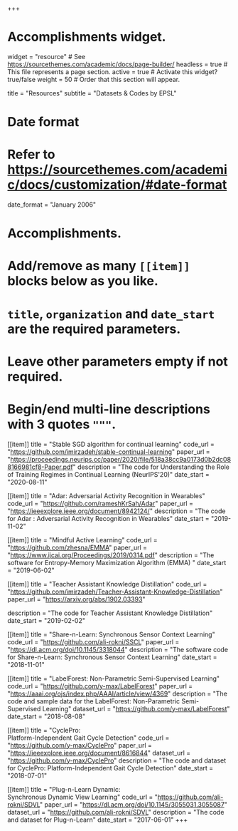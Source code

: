 +++
# Accomplishments widget.
widget = "resource"  # See https://sourcethemes.com/academic/docs/page-builder/
headless = true  # This file represents a page section.
active = true  # Activate this widget? true/false
weight = 50  # Order that this section will appear.

title = "Resources"
subtitle = "Datasets & Codes by EPSL"

# Date format
#   Refer to https://sourcethemes.com/academic/docs/customization/#date-format
date_format = "January 2006"

# Accomplishments.
#   Add/remove as many `[[item]]` blocks below as you like.
#   `title`, `organization` and `date_start` are the required parameters.
#   Leave other parameters empty if not required.
#   Begin/end multi-line descriptions with 3 quotes `"""`.

[[item]]
  title = "Stable SGD algorithm for continual learning"
  code_url = "https://github.com/imirzadeh/stable-continual-learning"
  paper_url = "https://proceedings.neurips.cc/paper/2020/file/518a38cc9a0173d0b2dc088166981cf8-Paper.pdf"
  description = "The code for Understanding the Role of Training Regimes in Continual Learning (NeurIPS'20)"
  date_start = "2020-08-11"

[[item]]
  title = "Adar: Adversarial Activity Recognition in Wearables"
  code_url = "https://github.com/rameshKrSah/Adar"
  paper_url = "https://ieeexplore.ieee.org/document/8942124/"
  description = "The code for Adar : Adversarial Activity Recognition in Wearables"
  date_start = "2019-11-02"


[[item]]
    title = "Mindful Active Learning"
    code_url = "https://github.com/zhesna/EMMA"
    paper_url = "https://www.ijcai.org/Proceedings/2019/0314.pdf"
    description = "The software for Entropy-Memory Maximization Algorithm (EMMA) "
    date_start = "2019-06-02"

[[item]]
  title = "Teacher Assistant Knowledge Distillation"
  code_url = "https://github.com/imirzadeh/Teacher-Assistant-Knowledge-Distillation"
  paper_url = "https://arxiv.org/abs/1902.03393"

  description = "The code for Teacher Assistant Knowledge Distillation"
  date_start = "2019-02-02"



[[item]]
  title = "Share-n-Learn:  Synchronous Sensor Context Learning"
  code_url = "https://github.com/ali-rokni/SSCL"
  paper_url = "https://dl.acm.org/doi/10.1145/3318044"
  description = "The software code for Share-n-Learn: Synchronous Sensor Context Learning"
  date_start = "2018-11-01"


 [[item]]
    title = "LabelForest: Non-Parametric Semi-Supervised Learning"
    code_url = "https://github.com/y-max/LabelForest"
    paper_url = "https://aaai.org/ojs/index.php/AAAI/article/view/4369"
    description = "The code and sample data for the LabelForest: Non-Parametric Semi-Supervised Learning"
    dataset_url = "https://github.com/y-max/LabelForest"
    date_start = "2018-08-08"


 [[item]]
   title = "CyclePro: <br /> Platform-Independent Gait Cycle Detection"
   code_url = "https://github.com/y-max/CyclePro"
   paper_url = "https://ieeexplore.ieee.org/document/8616844"
   dataset_url = "https://github.com/y-max/CyclePro"
   description = "The code and dataset for CyclePro: Platform-Independent Gait Cycle Detection"
   date_start = "2018-07-01"

   [[item]]
     title = "Plug-n-Learn Dynamic: <br /> Synchronous Dynamic View Learning"
     code_url = "https://github.com/ali-rokni/SDVL"
     paper_url = "https://dl.acm.org/doi/10.1145/3055031.3055087"
     dataset_url = "https://github.com/ali-rokni/SDVL"
     description = "The code and dataset for Plug-n-Learn"
     date_start = "2017-06-01"
+++
